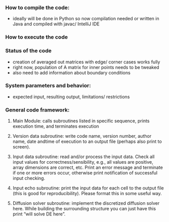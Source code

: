 ### How to compile the code: 
- ideally will be done in Python so now compilation needed or written in Java and compiled with javac/ IntelliJ IDE


### How to execute the code

### Status of the code
- creation of averaged out matrices with edge/ corner cases works fully
- right now, population of A matrix for inner points needs to be tweaked
- also need to add information about boundary conditions

### System parameters and behavior:
- expected input, resulting output, limitations/ restrictions

### General code framework:
1. Main Module: calls subroutines listed in specific sequence, prints execution time, and
terminates execution


2. Version data subroutine: write code name, version number, author name, date andtime of execution to an output file (perhaps also print to screen).

3. Input data subroutine: read and/or process the input data. Check all input values for correctness/sensibility, e.g., all values are positive, array dimensions are correct, etc. Print an error message and terminate if one or more errors occur, otherwise print notification of successful input checking.

4. Input echo subroutine: print the input data for each cell to the output file (this is good for reproducibility). Please format this in some useful way.

5. Diffusion solver subroutine: implement the discretized diffusion solver here. While building the surrounding structure you can just have this print “will solve DE here”.